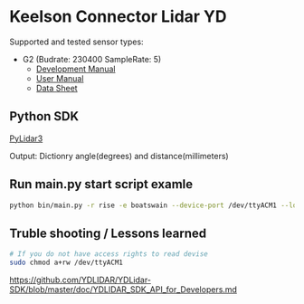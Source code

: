 # Keelson Connector Lidar YD

Supported and tested sensor types:

- G2 (Budrate: 230400 SampleRate: 5)
  - [Development Manual](https://www.ydlidar.com/Public/upload/files/2022-07-25/YDLIDAR%20G2%20Development%20Manual%20V1.1(211230).pdf)
  - [User Manual](https://www.ydlidar.com/Public/upload/files/2022-06-21/YDLIDAR%20G2%20Lidar%20User%20Manual%20V1.3(211230).pdf)
  - [Data Sheet](https://www.ydlidar.com/Public/upload/files/2022-06-21/YDLIDAR%20G2%20Data%20Sheet%20V1.3(211230).pdf)

## Python SDK

[PyLidar3](https://github.com/lakshmanmallidi/PyLidar3)

Output: Dictionry angle(degrees) and distance(millimeters) 

## Run main.py start script examle

```bash
python bin/main.py -r rise -e boatswain --device-port /dev/ttyACM1 --log-level 10 
```

## Truble shooting / Lessons learned  

```bash
# If you do not have access rights to read devise 
sudo chmod a+rw /dev/ttyACM1
```

https://github.com/YDLIDAR/YDLidar-SDK/blob/master/doc/YDLIDAR_SDK_API_for_Developers.md 